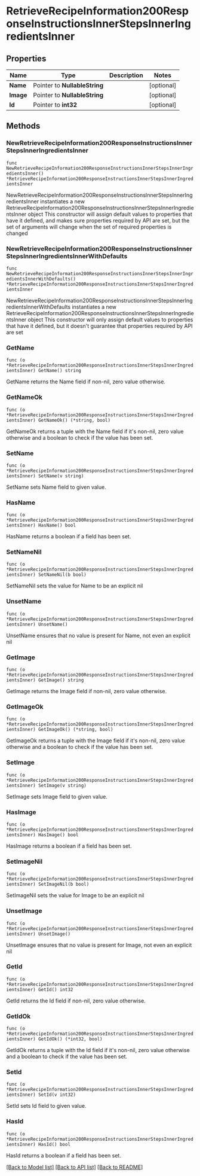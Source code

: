 # RetrieveRecipeInformation200ResponseInstructionsInnerStepsInnerIngredientsInner

## Properties

Name | Type | Description | Notes
------------ | ------------- | ------------- | -------------
**Name** | Pointer to **NullableString** |  | [optional] 
**Image** | Pointer to **NullableString** |  | [optional] 
**Id** | Pointer to **int32** |  | [optional] 

## Methods

### NewRetrieveRecipeInformation200ResponseInstructionsInnerStepsInnerIngredientsInner

`func NewRetrieveRecipeInformation200ResponseInstructionsInnerStepsInnerIngredientsInner() *RetrieveRecipeInformation200ResponseInstructionsInnerStepsInnerIngredientsInner`

NewRetrieveRecipeInformation200ResponseInstructionsInnerStepsInnerIngredientsInner instantiates a new RetrieveRecipeInformation200ResponseInstructionsInnerStepsInnerIngredientsInner object
This constructor will assign default values to properties that have it defined,
and makes sure properties required by API are set, but the set of arguments
will change when the set of required properties is changed

### NewRetrieveRecipeInformation200ResponseInstructionsInnerStepsInnerIngredientsInnerWithDefaults

`func NewRetrieveRecipeInformation200ResponseInstructionsInnerStepsInnerIngredientsInnerWithDefaults() *RetrieveRecipeInformation200ResponseInstructionsInnerStepsInnerIngredientsInner`

NewRetrieveRecipeInformation200ResponseInstructionsInnerStepsInnerIngredientsInnerWithDefaults instantiates a new RetrieveRecipeInformation200ResponseInstructionsInnerStepsInnerIngredientsInner object
This constructor will only assign default values to properties that have it defined,
but it doesn't guarantee that properties required by API are set

### GetName

`func (o *RetrieveRecipeInformation200ResponseInstructionsInnerStepsInnerIngredientsInner) GetName() string`

GetName returns the Name field if non-nil, zero value otherwise.

### GetNameOk

`func (o *RetrieveRecipeInformation200ResponseInstructionsInnerStepsInnerIngredientsInner) GetNameOk() (*string, bool)`

GetNameOk returns a tuple with the Name field if it's non-nil, zero value otherwise
and a boolean to check if the value has been set.

### SetName

`func (o *RetrieveRecipeInformation200ResponseInstructionsInnerStepsInnerIngredientsInner) SetName(v string)`

SetName sets Name field to given value.

### HasName

`func (o *RetrieveRecipeInformation200ResponseInstructionsInnerStepsInnerIngredientsInner) HasName() bool`

HasName returns a boolean if a field has been set.

### SetNameNil

`func (o *RetrieveRecipeInformation200ResponseInstructionsInnerStepsInnerIngredientsInner) SetNameNil(b bool)`

 SetNameNil sets the value for Name to be an explicit nil

### UnsetName
`func (o *RetrieveRecipeInformation200ResponseInstructionsInnerStepsInnerIngredientsInner) UnsetName()`

UnsetName ensures that no value is present for Name, not even an explicit nil
### GetImage

`func (o *RetrieveRecipeInformation200ResponseInstructionsInnerStepsInnerIngredientsInner) GetImage() string`

GetImage returns the Image field if non-nil, zero value otherwise.

### GetImageOk

`func (o *RetrieveRecipeInformation200ResponseInstructionsInnerStepsInnerIngredientsInner) GetImageOk() (*string, bool)`

GetImageOk returns a tuple with the Image field if it's non-nil, zero value otherwise
and a boolean to check if the value has been set.

### SetImage

`func (o *RetrieveRecipeInformation200ResponseInstructionsInnerStepsInnerIngredientsInner) SetImage(v string)`

SetImage sets Image field to given value.

### HasImage

`func (o *RetrieveRecipeInformation200ResponseInstructionsInnerStepsInnerIngredientsInner) HasImage() bool`

HasImage returns a boolean if a field has been set.

### SetImageNil

`func (o *RetrieveRecipeInformation200ResponseInstructionsInnerStepsInnerIngredientsInner) SetImageNil(b bool)`

 SetImageNil sets the value for Image to be an explicit nil

### UnsetImage
`func (o *RetrieveRecipeInformation200ResponseInstructionsInnerStepsInnerIngredientsInner) UnsetImage()`

UnsetImage ensures that no value is present for Image, not even an explicit nil
### GetId

`func (o *RetrieveRecipeInformation200ResponseInstructionsInnerStepsInnerIngredientsInner) GetId() int32`

GetId returns the Id field if non-nil, zero value otherwise.

### GetIdOk

`func (o *RetrieveRecipeInformation200ResponseInstructionsInnerStepsInnerIngredientsInner) GetIdOk() (*int32, bool)`

GetIdOk returns a tuple with the Id field if it's non-nil, zero value otherwise
and a boolean to check if the value has been set.

### SetId

`func (o *RetrieveRecipeInformation200ResponseInstructionsInnerStepsInnerIngredientsInner) SetId(v int32)`

SetId sets Id field to given value.

### HasId

`func (o *RetrieveRecipeInformation200ResponseInstructionsInnerStepsInnerIngredientsInner) HasId() bool`

HasId returns a boolean if a field has been set.


[[Back to Model list]](../README.md#documentation-for-models) [[Back to API list]](../README.md#documentation-for-api-endpoints) [[Back to README]](../README.md)



